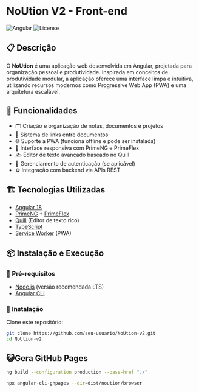 # NoUtion  V2 - Front-end

![Angular](https://img.shields.io/badge/Angular-v18-red)
![License](https://img.shields.io/badge/license-MIT-blue.svg)

## 📋 Descrição

O **NoUtion** é uma aplicação web desenvolvida em Angular, projetada para organização pessoal e produtividade. Inspirada em conceitos de produtividade modular, a aplicação oferece uma interface limpa e intuitiva, utilizando recursos modernos como Progressive Web App (PWA) e uma arquitetura escalável.

## 🚀 Funcionalidades

- 🗂️ Criação e organização de notas, documentos e projetos
- 🔗 Sistema de links entre documentos
- 🌐 Suporte a PWA (funciona offline e pode ser instalada)
- 🎨 Interface responsiva com PrimeNG e PrimeFlex
- ✍️ Editor de texto avançado baseado no Quill
- 🔐 Gerenciamento de autenticação (se aplicável)
- ⚙️ Integração com backend via APIs REST

## 🏗️ Tecnologias Utilizadas

- [Angular 18](https://angular.io/)
- [PrimeNG](https://primeng.org/) + [PrimeFlex](https://www.primefaces.org/primeflex/)
- [Quill](https://quilljs.com/) (Editor de texto rico)
- [TypeScript](https://www.typescriptlang.org/)
- [Service Worker](https://developer.mozilla.org/pt-BR/docs/Web/API/Service_Worker_API) (PWA)

## 📦 Instalação e Execução

### 🔧 Pré-requisitos

- [Node.js](https://nodejs.org/) (versão recomendada LTS)
- [Angular CLI](https://angular.io/cli)

### 🚀 Instalação

Clone este repositório:

```bash
git clone https://github.com/seu-usuario/NoUtion-v2.git
cd NoUtion-v2
```

## 😺Gera GitHub Pages

```bash
ng build --configuration production --base-href "./"

npx angular-cli-ghpages --dir=dist/noution/browser
```

